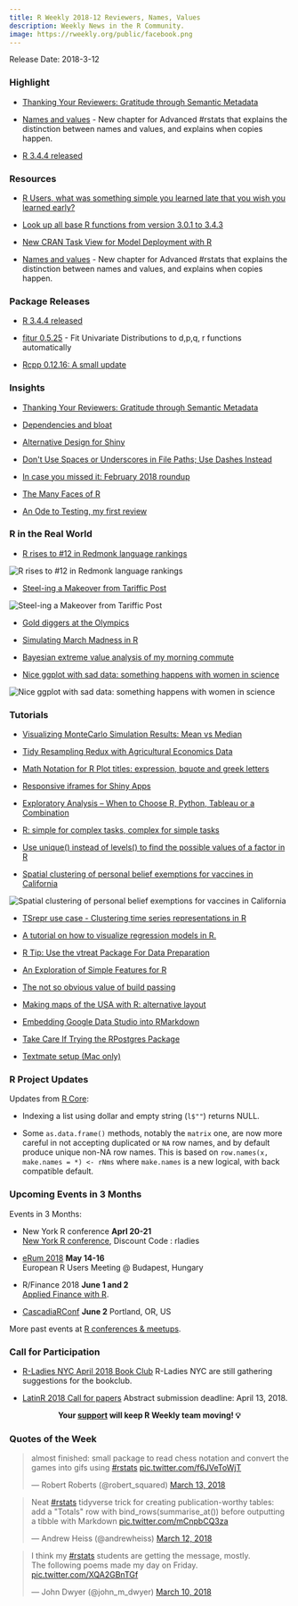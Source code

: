 ```yaml
---
title: R Weekly 2018-12 Reviewers, Names, Values
description: Weekly News in the R Community.
image: https://rweekly.org/public/facebook.png
---
```


Release Date: 2018-3-12

###  Highlight

+ [Thanking Your Reviewers: Gratitude through Semantic Metadata](https://ropensci.org/blog/2018/03/16/thanking-reviewers-in-metadata/)

+ [Names and values](https://adv-r.hadley.nz/names-values.html) - New chapter for Advanced #rstats that explains the distinction between names and values, and explains when copies happen.

+ [R 3.4.4 released](http://blog.revolutionanalytics.com/2018/03/r-344-released.html)

###  Resources

+ [R Users, what was something simple you learned late that you wish you learned early?](https://www.reddit.com/r/rstats/comments/84ejm1/r_users_what_was_something_simple_you_learned/)

+ [Look up all base R functions from version 3.0.1 to 3.4.3](https://hughjonesd.shinyapps.io/rcheology/)

+ [New CRAN Task View for Model Deployment with R](https://cran.r-project.org/web/views/ModelDeployment.html)

+ [Names and values](https://adv-r.hadley.nz/names-values.html) - New chapter for Advanced #rstats that explains the distinction between names and values, and explains when copies happen.

### Package Releases

+ [R 3.4.4 released](http://blog.revolutionanalytics.com/2018/03/r-344-released.html)

+ [fitur 0.5.25](https://cran.r-project.org/web/packages/fitur/index.html) - Fit Univariate Distributions to d,p,q, r functions automatically

+ [Rcpp 0.12.16: A small update](http://dirk.eddelbuettel.com/blog/2018/03/13#rcpp_0.12.16)


### Insights

+ [Thanking Your Reviewers: Gratitude through Semantic Metadata](https://ropensci.org/blog/2018/03/16/thanking-reviewers-in-metadata/)

+ [Dependencies and bloat](https://medium.com/@davidhughjones/dependencies-and-bloat-891e856ce18e)

+ [Alternative Design for Shiny](https://rviews.rstudio.com/2018/03/13/alternative-design-for-shiny/)

+ [Don't Use Spaces or Underscores in File Paths; Use Dashes Instead](https://yihui.name/en/2018/03/space-pain/)

+ [In case you missed it: February 2018 roundup](http://blog.revolutionanalytics.com/2018/03/in-case-you-missed-it-february-2018-roundup.html)

+ [The Many Faces of R](http://www.win-vector.com/blog/2018/03/the-many-faces-of-r/)

+ [An Ode to Testing, my first review](https://ropensci.org/blog/2018/03/13/ode-to-testing/)


### R in the Real World

+ [R rises to #12 in Redmonk language rankings](http://blog.revolutionanalytics.com/2018/03/redmonk-jan-2018.html)

![R rises to #12 in Redmonk language rankings](https://raw.githubusercontent.com/rweekly/image/master/2018-8/20180315-redmonklang-2012-2018-logo.png)

+ [Steel-ing a Makeover from Tariffic Post](https://rud.is/b/2018/03/12/steeling-tariffic/)

![Steel-ing a Makeover from Tariffic Post](https://raw.githubusercontent.com/rweekly/image/master/2018-8/plot_zoom_png.png)

+ [Gold diggers at the Olympics](https://edwinth.github.io/analyzing-olympics/)

+ [Simulating March Madness in R](https://troyhernandez.com/2018/03/13/simulating-march-madness-in-r/)

+ [Bayesian extreme value analysis of my morning commute](https://erle.io/blog/2018-03-11-extreme-value-theory-and-tube-delays/)

+ [Nice ggplot with sad data: something happens with women in science](https://allthiswasfield.blogspot.hk/2018/03/nice-ggplot-with-sad-data-something.html)

![Nice ggplot with sad data: something happens with women in science](https://raw.githubusercontent.com/rweekly/image/master/2018-8/women.png)


###  Tutorials

+ [Visualizing MonteCarlo Simulation Results: Mean vs Median](https://firstdifferences.wordpress.com/2018/03/15/visualizing-montecarlo-simulation-results-mean-vs-median/)

+ [Tidy Resampling Redux with Agricultural Economics Data](http://appliedpredictivemodeling.com/blog/2018/3/12/2s3j82ctkrhxugq7hf3myoeeb49k8u)

+ [Math Notation for R Plot titles: expression, bquote and greek letters](https://trinkerrstuff.wordpress.com/2018/03/15/2246/)

+ [Responsive iframes for Shiny Apps](https://www.cultureofinsight.com/blog/2018/03/15/2018-03-15-responsive-iframes-for-shiny-apps/)

+ [Exploratory Analysis – When to Choose R, Python, Tableau or a Combination](https://www.stoltzmaniac.com/tool-selection-python-tableau-r/)

+ [R: simple for complex tasks, complex for simple tasks](https://ekonometrics.blogspot.hk/2018/03/r-simple-for-complex-tasks-complex-for.html)

+ [Use unique() instead of levels() to find the possible values of a factor in R](https://chemicalstatistician.wordpress.com/2018/03/10/use-unique-instead-of-levels-to-find-the-possible-values-of-a-character-variable-in-r/)

+ [Spatial clustering of personal belief exemptions for vaccines in California](http://katiejolly.io/blog/2018-03-14/spatial-clusters)

![Spatial clustering of personal belief exemptions for vaccines in California](https://raw.githubusercontent.com/rweekly/image/master/2018-8/clusters-2.png)

+ [TSrepr use case - Clustering time series representations in R](https://petolau.github.io/TSrepr-clustering-time-series-representations/)

+ [A tutorial on how to visualize regression models in R.](http://www.lillemets.ee/plotting_the_fit_of_regression_models_in_r.html)

+ [R Tip: Use the vtreat Package For Data Preparation](http://www.win-vector.com/blog/2018/03/r-tip-use-the-vtreat-package-for-data-preparation/)

+ [An Exploration of Simple Features for R](https://jessesadler.com/post/simple-feature-objects/)

+ [The not so obvious value of build passing](https://purrple.cat/blog/2018/03/13/the-not-so-obvious-value-of-build-passing/)

+ [Making maps of the USA with R: alternative layout](https://nowosad.github.io/post/making-alternative-inset-maps-of-the-usa/)

+ [Embedding Google Data Studio into RMarkdown](http://code.markedmondson.me/embedding-google-data-studio-into-rmarkdown)

+ [Take Care If Trying the RPostgres Package](http://www.win-vector.com/blog/2018/03/take-care-if-trying-the-rpostgres-package/)

+ [Textmate setup (Mac only)](http://research.libd.org/rstatsclub/2018/03/11/textmate-setup-mac-only/)


<!--<div class="post-more-begin"></div><div class="post-more-end"></div>-->

###  R Project Updates

Updates from [R Core](http://developer.r-project.org/blosxom.cgi/R-devel/NEWS):

+ Indexing a list using dollar and empty string (`l$""`) returns NULL.

+ Some `as.data.frame()` methods, notably the `matrix` one, are now more careful in not accepting duplicated or `NA` row names, and by default produce unique non-NA row names. This is based on `row.names(x, make.names = *) <- rNms` where `make.names` is a new logical, with back compatible default.



###  Upcoming Events in 3 Months

Events in 3 Months:

+ New York R conference **Aprl 20-21** <br />
[New York R conference](https://www.rstats.nyc/), Discount Code : rladies

+ [eRum 2018](http://2018.erum.io) **May 14-16** <br />
European R Users Meeting @ Budapest, Hungary

+ R/Finance 2018 **June 1 and 2** <br />
[Applied Finance with R](http://www.rinfinance.com).

+ [CascadiaRConf](https://cascadiarconf.com/) **June 2**
Portland, OR, US

<!--
+ [7eme Rencontres R](https://r2018-rennes.sciencesconf.org/)  **July 5 & 6** <br />
Rennes - Agrocampus

+ [useR! 2018](https://user2018.r-project.org/) **July 10** <br />
The annual useR! conference is the main meeting of the international R user and developer community.

+ [LatinR 2018](http://latin-r.com/) **Sept 4-5** <br />
Buenos Aires, Argentina. -->

More past events at [R conferences & meetups](https://conf.rweekly.org).

###  Call for Participation

+ [R-Ladies NYC April 2018 Book Club](https://www.goodreads.com/group/show/225365-r-ladies-nyc) R-Ladies NYC are still gathering suggestions for the bookclub.

+ [LatinR 2018 Call for papers](http://latin-r.com/blog/call-for-papers) Abstract submission deadline: April 13, 2018.

<p class="hide-support added-hostname support-rweekly" style="text-align: center;font-weight: bold;">Your <a class="non-visited externalLink" href="https://www.patreon.com/rweekly" onclick="pas(this)">support</a> will keep R Weekly team moving! 💡</p>

###  Quotes of the Week

<blockquote class="twitter-tweet" data-lang="en"><p lang="en" dir="ltr">almost finished: small package to read chess notation and convert the games into gifs using <a href="https://twitter.com/hashtag/rstats?src=hash&amp;ref_src=twsrc%5Etfw">#rstats</a> <a href="https://t.co/f6JVeToWjT">pic.twitter.com/f6JVeToWjT</a></p>&mdash; Robert Roberts (@robert_squared) <a href="https://twitter.com/robert_squared/status/973623318157971456?ref_src=twsrc%5Etfw">March 13, 2018</a></blockquote>

<blockquote class="twitter-tweet" data-lang="en"><p lang="en" dir="ltr">Neat <a href="https://twitter.com/hashtag/rstats?src=hash&amp;ref_src=twsrc%5Etfw">#rstats</a> tidyverse trick for creating publication-worthy tables: add a &quot;Totals&quot; row with bind_rows(summarise_at()) before outputting a tibble with Markdown <a href="https://t.co/mCnpbCQ3za">pic.twitter.com/mCnpbCQ3za</a></p>&mdash; Andrew Heiss (@andrewheiss) <a href="https://twitter.com/andrewheiss/status/973325552596664321?ref_src=twsrc%5Etfw">March 12, 2018</a></blockquote>

<blockquote class="twitter-tweet" data-lang="en"><p lang="en" dir="ltr">I think my <a href="https://twitter.com/hashtag/rstats?src=hash&amp;ref_src=twsrc%5Etfw">#rstats</a> students are getting the message, mostly. <br>The following poems made my day on Friday. <a href="https://t.co/XQA2GBnTGf">pic.twitter.com/XQA2GBnTGf</a></p>&mdash; John Dwyer (@john_m_dwyer) <a href="https://twitter.com/john_m_dwyer/status/972349474616913920?ref_src=twsrc%5Etfw">March 10, 2018</a></blockquote>
